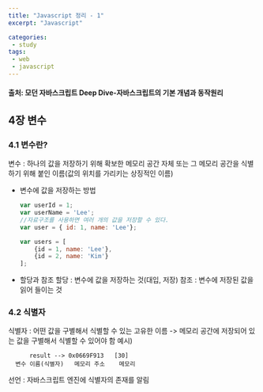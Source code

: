 ```yaml
---
title: "Javascript 정리 - 1"
excerpt: "Javascript"

categories:
 - study
tags:
 - web
 - javascript
---
```


#### 출처: 모던 자바스크립트 Deep Dive-자바스크립트의 기본 개념과 동작원리

## 4장 변수
### 4.1 변수란?
변수 : 하나의 값을 저장하기 위해 확보한 메모리 공간 자체 또는 그 메모리 공간을 식별하기 위해 붙인 이름(값의 위치를 가리키는 상징적인 이름)

- 변수에 값을 저장하는 방법
    ```javascript
    var userId = 1;
    var userName = 'Lee';
    //자료구조를 사용하면 여러 개의 값을 저장할 수 있다.
    var user = { id: 1, name: 'Lee'};

    var users = [
        {id = 1, name: 'Lee'},
        {id = 2, name: 'Kim'}
    ];
    ```

- 할당과 참조
    할당 : 변수에 값을 저장하는 것(대입, 저장)
    참조 : 변수에 저장된 값을 읽어 들이는 것

### 4.2 식별자
식별자 : 어떤 값을 구별해서 식별할 수 있는 고유한 이름
-> 메모리 공간에 저장되어 있는 값을 구별해서 식별할 수 있어야 함
예시)
 ```text
       result --> 0x0669F913   [30]
   변수 이름(식별자)   메모리 주소    메모리
```
선언 : 자바스크립트 엔진에 식별자의 존재를 알림

